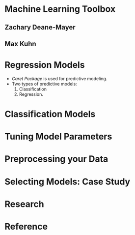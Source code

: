 # Machine Learning Toolbox
## Zachary Deane-Mayer
## Max Kuhn

# Regression Models
- *Caret Package* is used for predictive modeling.
- Two types of predictive models:
	1. Classification
	2. Regression.


# Classification Models


# Tuning Model Parameters


# Preprocessing your Data

# Selecting Models: Case Study

# Research

# Reference
